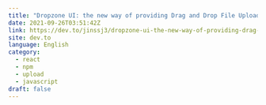 ```yaml
---
title: "Dropzone UI: the new way of providing Drag and Drop File Uploads in React app."
date: 2021-09-26T03:51:42Z
link: https://dev.to/jinssj3/dropzone-ui-the-new-way-of-providing-drag-and-drop-file-uploads-in-react-app-5djd?utm_medium=RSS&utm_source=news.12bit.vn
site: dev.to
language: English
category:
  - react
  - npm
  - upload
  - javascript
draft: false
---
```

